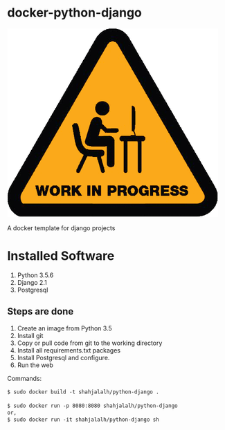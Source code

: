 # docker-python-django
![alt text](./images/under-construction.png "Under Construction")

A docker template for django projects

# Installed Software

1. Python 3.5.6
2. Django 2.1
3. Postgresql

## Steps are done
1. Create an image from Python 3.5
2. Install git 
3. Copy or pull code from git to the working directory
4. Install all requirements.txt packages
5. Install Postgresql and configure.
6. Run the web


Commands:

```
$ sudo docker build -t shahjalalh/python-django .

$ sudo docker run -p 8080:8080 shahjalalh/python-django
or,
$ sudo docker run -it shahjalalh/python-django sh
```
